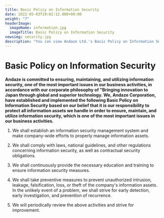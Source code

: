 ```yaml
---
title: Basic Policy on Information Security
date: 2022-05-03T19:02:12.000+09:00
weight: "7"
headerImage:
  imageName: information.jpg
  imageTitle: Basic Policy on Information Security
newsimg: security.jpg
description: "You can view Andaze Ltd.'s Basic Policy on Information Security."
---
```

# Basic Policy on Information Security



**Andaze is committed to ensuring, maintaining, and utilizing information security, one of the most important issues in our business activities, in accordance with our corporate philosophy of "Bringing innovation to Japan through global and superior technology. We, Andaze Corporation, have established and implemented the following Basic Policy on Information Security based on our belief that it is our responsibility to protect all information assets we handle in order to ensure, maintain, and utilize information security, which is one of the most important issues in our business activities.**



1. We shall establish an information security management system and make company-wide efforts to properly manage information assets.

2. We shall comply with laws, national guidelines, and other regulations concerning information security, as well as contractual security obligations.

3. We shall continuously provide the necessary education and training to ensure information security measures.

4. We shall take preventive measures to prevent unauthorized intrusion, leakage, falsification, loss, or theft of the company's information assets. In the unlikely event of a problem, we shall strive for early detection, early investigation, and prevention of recurrence.

5. We will periodically review the above activities and strive for improvement.